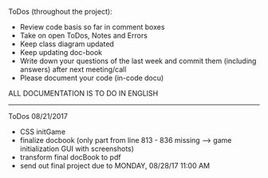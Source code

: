 ToDos (throughout the project):

* Review code basis so far in comment boxes
* Take on open ToDos, Notes and Errors
* Keep class diagram updated
* Keep updating doc-book
* Write down your questions of the last week and commit them (including answers) after next meeting/call
* Please document your code (in-code docu)

ALL DOCUMENTATION IS TO DO IN ENGLISH


------------------------------------------------------------------------------------------------------------------------

ToDos 08/21/2017

* CSS initGame
* finalize docbook (only part from line 813 - 836 missing --> game initialization GUI with screenshots)
* transform final docBook to pdf
* send out final project due to MONDAY, 08/28/17 11:00 AM
